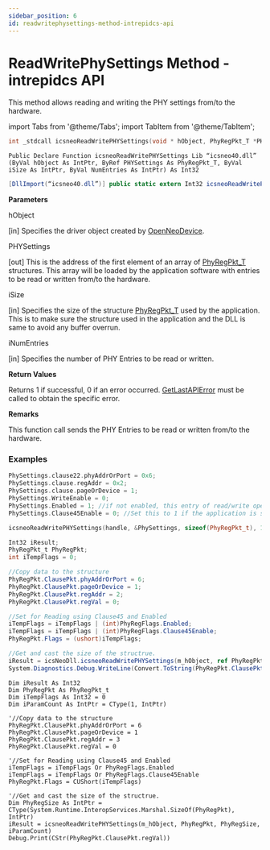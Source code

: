 ```yaml
---
sidebar_position: 6
id: readwritephysettings-method-intrepidcs-api
---
```


# ReadWritePhySettings Method - intrepidcs API

This method allows reading and writing the PHY settings from/to the hardware.

import Tabs from '@theme/Tabs';
import TabItem from '@theme/TabItem';

<Tabs>
<TabItem value="cpp" label="C/C++ Declare" default>

```cpp
int _stdcall icsneoReadWritePHYSettings(void * hObject, PhyRegPkt_T *PHYSettings, size_t Size, size_t NumEntries);
```
</TabItem>

<TabItem value="vbnet" label="Visual Basic .NET Declare">

```vbnet
Public Declare Function icsneoReadWritePHYSettings Lib “icsneo40.dll” (ByVal hObject As IntPtr, ByRef PHYSettings As PhyRegPkt_T, ByVal iSize As IntPtr, ByVal NumEntries As IntPtr) As Int32
```
</TabItem>

<TabItem value="c#" label="C# Declare">

```csharp
[DllImport(“icsneo40.dll”)] public static extern Int32 icsneoReadWritePhySettings(IntPtr hObject, ref PhyRegPkt_T PHYSettings, IntPtr iSize, IntPtr NumEntries);
```
</TabItem>
</Tabs>

**Parameters**

hObject

\[in] Specifies the driver object created by [OpenNeoDevice](../basic-functions-overview-intrepidcs-api/openneodevice-method-intrepidcs-api).

PHYSettings

\[out] This is the address of the first element of an array of [PhyRegPkt\_T](../structures-types-and-defines-overview-intrepidcs-api/setting-structures-overview-intrepidcs-api/phyregpktclausemess\_t-structure) structures. This array will be loaded by the application software with entries to be read or written from/to the hardware.

iSize

\[in] Specifies the size of the structure [PhyRegPkt\_T](../structures-types-and-defines-overview-intrepidcs-api/setting-structures-overview-intrepidcs-api/phyregpktclausemess\_t-structure) used by the application. This is to make sure the structure used in the application and the DLL is same to avoid any buffer overrun.

iNumEntries

\[in] Specifies the number of PHY Entries to be read or written.

**Return Values**

Returns 1 if successful, 0 if an error occurred. [GetLastAPIError](../error-functions-overview-intrepidcs-api/getlastapierror-method-intrepidcs-api) must be called to obtain the specific error.

**Remarks**

This function call sends the PHY Entries to be read or written from/to the hardware.

### Examples

<Tabs>
<TabItem value="cpp" label="C/C++ Example" default>

```cpp
PhySettings.clause22.phyAddrOrPort = 0x6;
PhySettings.clause.regAddr = 0x2;
PhySettings.clause.pageOrDevice = 1;
PhySettings.WriteEnable = 0;
PhySettings.Enabled = 1; //if not enabled, this entry of read/write operation will be ignored even if it is passed in.
PhySettings.Clause45Enable = 0; //Set this to 1 if the application is sending Clause45 type of Entries.

icsneoReadWritePHYSettings(handle, &PhySettings, sizeof(PhyRegPkt_t), 1);
```
</TabItem>

<TabItem value="c#" label="C# Example">

```csharp
Int32 iResult;
PhyRegPkt_t PhyRegPkt;
int iTempFlags = 0;

//Copy data to the structure
PhyRegPkt.ClausePkt.phyAddrOrPort = 6;
PhyRegPkt.ClausePkt.pageOrDevice = 1;
PhyRegPkt.ClausePkt.regAddr = 2;
PhyRegPkt.ClausePkt.regVal = 0;

//Set for Reading using Clause45 and Enabled
iTempFlags = iTempFlags | (int)PhyRegFlags.Enabled;
iTempFlags = iTempFlags | (int)PhyRegFlags.Clause45Enable;
PhyRegPkt.Flags = (ushort)iTempFlags;

//Get and cast the size of the structrue.
iResult = icsNeoDll.icsneoReadWritePHYSettings(m_hObject, ref PhyRegPkt, (IntPtr)System.Runtime.InteropServices.Marshal.SizeOf(PhyRegPkt), (IntPtr)1);
System.Diagnostics.Debug.WriteLine(Convert.ToString(PhyRegPkt.ClausePkt.regVal));
```
</TabItem>

<TabItem value="vbnet" label="Visual Basic .NET Example">

```vbnet
Dim iResult As Int32
Dim PhyRegPkt As PhyRegPkt_t
Dim iTempFlags As Int32 = 0
Dim iParamCount As IntPtr = CType(1, IntPtr)

'//Copy data to the structure
PhyRegPkt.ClausePkt.phyAddrOrPort = 6
PhyRegPkt.ClausePkt.pageOrDevice = 1
PhyRegPkt.ClausePkt.regAddr = 3
PhyRegPkt.ClausePkt.regVal = 0

'//Set for Reading using Clause45 and Enabled
iTempFlags = iTempFlags Or PhyRegFlags.Enabled
iTempFlags = iTempFlags Or PhyRegFlags.Clause45Enable
PhyRegPkt.Flags = CUShort(iTempFlags)

'//Get and cast the size of the structrue.
Dim PhyRegSize As IntPtr = CType(System.Runtime.InteropServices.Marshal.SizeOf(PhyRegPkt), IntPtr)
iResult = icsneoReadWritePHYSettings(m_hObject, PhyRegPkt, PhyRegSize, iParamCount)
Debug.Print(CStr(PhyRegPkt.ClausePkt.regVal))
```
</TabItem>
</Tabs>
